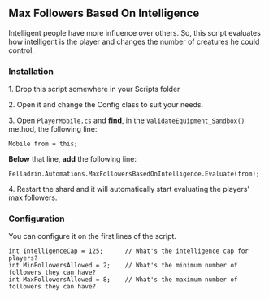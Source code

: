 ## Max Followers Based On Intelligence

Intelligent people have more influence over others. So, this script evaluates how intelligent is the player and changes the number of creatures he could control.

### Installation

1\. Drop this script somewhere in your Scripts folder

2\. Open it and change the Config class to suit your needs.

3\. Open `PlayerMobile.cs` and **find**, in the `ValidateEquipment_Sandbox()` method, the following line:

	Mobile from = this;

**Below** that line, **add** the following line:

	Felladrin.Automations.MaxFollowersBasedOnIntelligence.Evaluate(from);

4\. Restart the shard and it will automatically start evaluating the players' max followers.

### Configuration ##

You can configure it on the first lines of the script.

	int IntelligenceCap = 125;      // What's the intelligence cap for players?
	int MinFollowersAllowed = 2;    // What's the minimum number of followers they can have?
	int MaxFollowersAllowed = 8;    // What's the maximum number of followers they can have?
